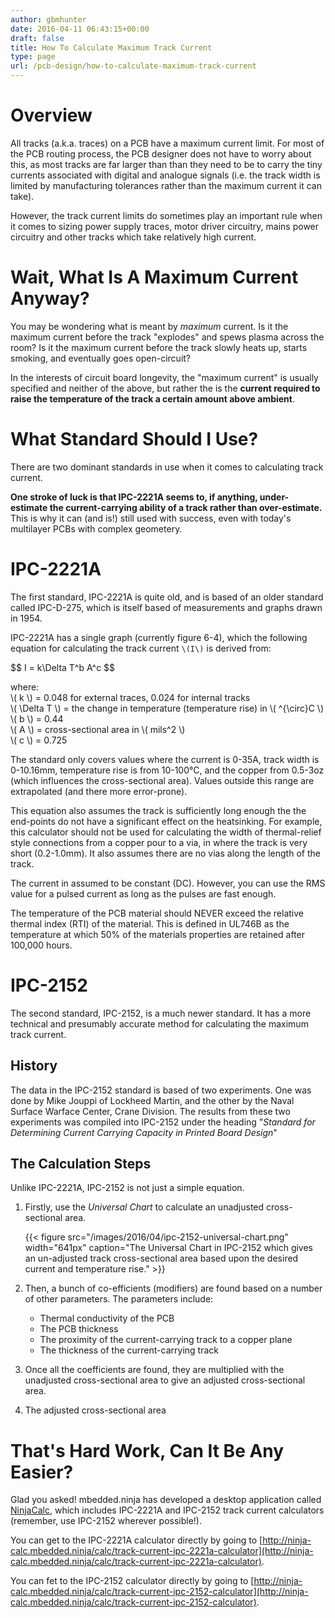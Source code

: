 ```yaml
---
author: gbmhunter
date: 2016-04-11 06:43:15+00:00
draft: false
title: How To Calculate Maximum Track Current
type: page
url: /pcb-design/how-to-calculate-maximum-track-current
---
```


# Overview

All tracks (a.k.a. traces) on a PCB have a maximum current limit. For most of the PCB routing process, the PCB designer does not have to worry about this, as most tracks are far larger than than they need to be to carry the tiny currents associated with digital and analogue signals (i.e. the track width is limited by manufacturing tolerances rather than the maximum current it can take).

However, the track current limits do sometimes play an important rule when it comes to sizing power supply traces, motor driver circuitry, mains power circuitry and other tracks which take relatively high current.

# Wait, What Is A Maximum Current Anyway?

You may be wondering what is meant by _maximum_ current. Is it the maximum current before the track "explodes" and spews plasma across the room? Is it the maximum current before the track slowly heats up, starts smoking, and eventually goes open-circuit?

In the interests of circuit board longevity, the "maximum current" is usually specified and neither of the above, but rather the is the **current required to raise the temperature of the track a certain amount above ambient**.

# What Standard Should I Use?

There are two dominant standards in use when it comes to calculating track current.

**One stroke of luck is that IPC-2221A seems to, if anything, under-estimate the current-carrying ability of a track rather than over-estimate.** This is why it can (and is!) still used with success, even with today's multilayer PCBs with complex geometery.

# IPC-2221A

The first standard, IPC-2221A is quite old, and is based of an older standard called IPC-D-275, which is itself based of measurements and graphs drawn in 1954.

IPC-2221A has a single graph (currently figure 6-4), which the following equation for calculating the track current `\(I\)` is derived from:

<div>$$ I = k\Delta T^b A^c $$</div>

<p class="centered">
    where:<br>
    \( k \) = 0.048 for external traces, 0.024 for internal tracks<br>
    \( \Delta T \) = the change in temperature (temperature rise) in \( ^{\circ}C \)<br>
    \( b \) = 0.44<br>
    \( A \) = cross-sectional area in \( mils^2 \)<br>
    \( c \) = 0.725<br>
</p>

The standard only covers values where the current is 0-35A, track width is 0-10.16mm, temperature rise is from 10-100°C, and the copper from 0.5-3oz (which influences the cross-sectional area). Values outside this range are extrapolated (and there more error-prone).

This equation also assumes the track is sufficiently long enough the the end-points do not have a significant effect on the heatsinking. For example, this calculator should not be used for calculating the width of thermal-relief style connections from a copper pour to a via, in where the track is very short (0.2-1.0mm). It also assumes there are no vias along the length of the track.

The current in assumed to be constant (DC). However, you can use the RMS value for a pulsed current as long as the pulses are fast enough.

The temperature of the PCB material should NEVER exceed the relative thermal index (RTI) of the material. This is defined in UL746B as the temperature at which 50% of the materials properties are retained after 100,000 hours.

# IPC-2152

The second standard, IPC-2152, is a much newer standard. It has a more technical and presumably accurate method for calculating the maximum track current.

## History

The data in the IPC-2152 standard is based of two experiments. One was done by Mike Jouppi of Lockheed Martin, and the other by the Naval Surface Warface Center, Crane Division. The results from these two experiments was compiled into IPC-2152 under the heading "_Standard for Determining Current Carrying Capacity in Printed Board Design_"

## The Calculation Steps

Unlike IPC-2221A, IPC-2152 is not just a simple equation.


1. Firstly, use the _Universal Chart_ to calculate an unadjusted cross-sectional area.  

    {{< figure src="/images/2016/04/ipc-2152-universal-chart.png" width="641px" caption="The Universal Chart in IPC-2152 which gives an un-adjusted track cross-sectional area based upon the desired current and temperature rise."  >}}  

2. Then, a bunch of co-efficients (modifiers) are found based on a number of other parameters. The parameters include:  

    - Thermal conductivity of the PCB  
    - The PCB thickness  
    - The proximity of the current-carrying track to a copper plane  
    - The thickness of the current-carrying track  

3. Once all the coefficients are found, they are multiplied with the unadjusted cross-sectional area to give an adjusted cross-sectional area.  

4. The adjusted cross-sectional area

# That's Hard Work, Can It Be Any Easier?

Glad you asked! mbedded.ninja has developed a desktop application called [NinjaCalc](http://mbedded-ninja.github.io/NinjaCalc/), which includes IPC-2221A and IPC-2152 track current calculators (remember, use IPC-2152 wherever possible!).

You can get to the IPC-2221A calculator directly by going to [http://ninja-calc.mbedded.ninja/calc/track-current-ipc-2221a-calculator](http://ninja-calc.mbedded.ninja/calc/track-current-ipc-2221a-calculator).

You can fet to the IPC-2152 calculator directly by going to [http://ninja-calc.mbedded.ninja/calc/track-current-ipc-2152-calculator](http://ninja-calc.mbedded.ninja/calc/track-current-ipc-2152-calculator).
